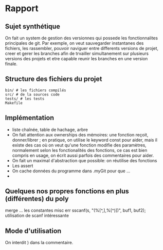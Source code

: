 # Rapport

## Sujet synthétique

On fait un system de gestion des versionnes qui possede les fonctionnalites principales de git. Par exemple, on veut sauvegarder instantanes des fichiers, les rassembler, pouvoir naviguer entre differents versions de projet, creer et gerer les branches afin de trvailler simultanement sur plusieurs versions des projets et etre capable reunir les branches en une version finale.

## Structure des fichiers du projet

```
bin/ # les fichiers compilés
src/ # de la sources code
tests/ # les tests
Makefile
```

## Implémentation

- liste chaînée, table de hachage, arbre
- On fait attention aux ownerships des mémoires: une fonction reçoit, donner/librer
  ; en pratique, on utilise le keyword const pour aider, mais il existe des cas où on veut qu'une fonction modifie des paramètres,
  normalement selon les fonctionalités des fonctions, ce cas est bien compris en usage, on écrit aussi parfois des commentaires
  pour aider.
- On fait un maximal d'abstraction que possible: on réutilise des fonctions
- Les assert
- On cache données du programme dans .myGit pour que ...
- 

## Quelques nos propres fonctions en plus (différentes) du poly

merge
...
les constantes
misc
err
sscanf(s, "(%[^,],%[^)])", buf1, buf2); utilisation de scanf intéressante

## Mode d'utilisation

On interdit ) dans la commentaire.
